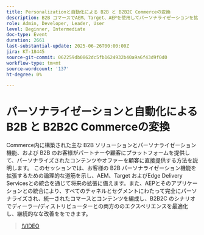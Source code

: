 ```yaml
---
title: Personalizationと自動化による B2B と B2B2C Commerceの変換
description: B2B コマースでAEM、Target、AEPを使用してパーソナライゼーションを拡張し、B2B2C エクスペリエンスを最適化し、データ駆動型の統合されたコンテンツやオファーを推進する方法を説明します。
role: Admin, Developer, Leader, User
level: Beginner, Intermediate
doc-type: Event
duration: 2661
last-substantial-update: 2025-06-26T00:00:00Z
jira: KT-18445
source-git-commit: 062259db0862dc5fb1624932b40a9a6f43d9f0d0
workflow-type: tm+mt
source-wordcount: '137'
ht-degree: 0%

---
```



# パーソナライゼーションと自動化による B2B と B2B2C Commerceの変換

Commerce内に構築された主な B2B ソリューションとパーソナライゼーション機能、および B2B のお客様がパートナーや顧客にプラットフォームを提供して、パーソナライズされたコンテンツやオファーを顧客に直接提供する方法を説明します。 このセッションでは、お客様の B2B パーソナライゼーション機能を拡張するための論理的な道筋を示し、AEM、Target およびEdge Delivery Servicesとの統合を通じて将来の拡張に備えます。また、AEPとそのアプリケーションとの統合により、すべてのチャネルとセグメントにわたって完全にパーソナライズされ、統一されたコマースとコンテンツを編成し、B2B2C のシナリオでディーラー/ディストリビューターとの両方ののエクスペリエンスを最適化し、継続的なな改善ををできます。

>[!VIDEO](https://video.tv.adobe.com/v/3464441/?learn=on&enablevpops)
